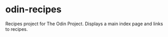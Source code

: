 # odin-recipes

Recipes project for The Odin Project. Displays a main index page and links to recipes.